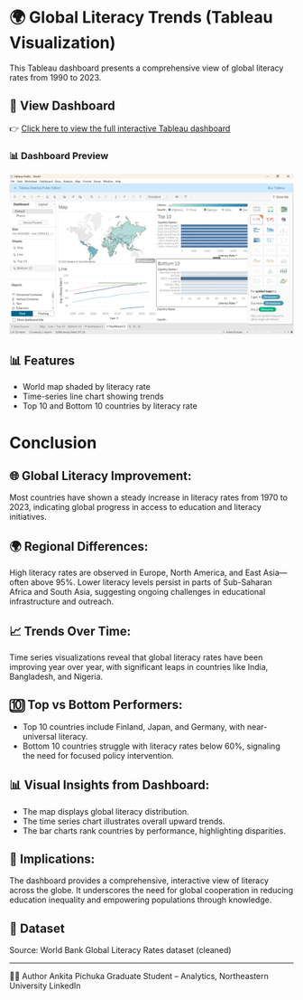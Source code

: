 
# 🌍 Global Literacy Trends (Tableau Visualization)

This Tableau dashboard presents a comprehensive view of global literacy rates from 1990 to 2023. 

## 🔗 View Dashboard
👉 [Click here to view the full interactive Tableau dashboard](https://public.tableau.com/shared/NS8HQ2KR7?:display_count=n&:origin=viz_share_link)

### 📊 Dashboard Preview

![Dashboard Preview](Screenshot%202025-06-02%20142913.png)


## 📊 Features
- World map shaded by literacy rate
- Time-series line chart showing trends
- Top 10 and Bottom 10 countries by literacy rate

# Conclusion

## 🌐 Global Literacy Improvement:
Most countries have shown a steady increase in literacy rates from 1970 to 2023, indicating global progress in access to education and literacy initiatives.

## 🌍 Regional Differences:
High literacy rates are observed in Europe, North America, and East Asia—often above 95%.
Lower literacy levels persist in parts of Sub-Saharan Africa and South Asia, suggesting ongoing challenges in educational infrastructure and outreach.

## 📈 Trends Over Time:
Time series visualizations reveal that global literacy rates have been improving year over year, with significant leaps in countries like India, Bangladesh, and Nigeria.

## 🔟 Top vs Bottom Performers:
- Top 10 countries include Finland, Japan, and Germany, with near-universal literacy.
- Bottom 10 countries struggle with literacy rates below 60%, signaling the need for focused policy intervention.

## 📊 Visual Insights from Dashboard:

- The map displays global literacy distribution.
- The time series chart illustrates overall upward trends.
- The bar charts rank countries by performance, highlighting disparities.

## 🎯 Implications:
The dashboard provides a comprehensive, interactive view of literacy across the globe. It underscores the need for global cooperation in reducing education inequality and empowering populations through knowledge.


## 📁 Dataset
Source: World Bank Global Literacy Rates dataset (cleaned)

---

🙋‍♀️ Author
Ankita Pichuka
Graduate Student – Analytics, Northeastern University
LinkedIn

